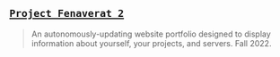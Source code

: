 ## [`Project Fenaverat 2`](http://lxrbckl.com/Project-Fenaverat-2)
> An autonomously-updating website portfolio designed to display information about yourself, your projects, and servers. Fall 2022.
